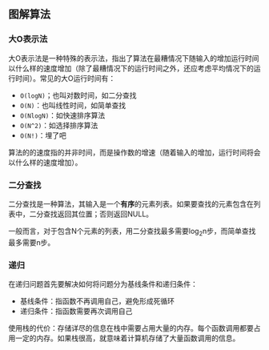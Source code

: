 图解算法
-------


### 大O表示法

大O表示法是一种特殊的表示法，指出了算法在最糟情况下随输入的增加运行时间以什么样的速度增加（除了最糟情况下的运行时间之外，还应考虑平均情况下的运行时间）。常见的大O运行时间有：
* `O(logN)`；也叫对数时间，如二分查找
* `O(N)`：也叫线性时间，如简单查找
* `O(NlogN)`：如快速排序算法
* `O(N^2)`：如选择排序算法
* `O(N!)`：埋了吧

算法的的速度指的并非时间，而是操作数的增速（随着输入的增加，运行时间将会以什么样的速度增加）。


### 二分查找

二分查找是一种算法，其输入是一个**有序**的元素列表。如果要查找的元素包含在列表中，二分查找返回其位置；否则返回NULL。

一般而言，对于包含N个元素的列表，用二分查找最多需要log<sub>2</sub>n步，而简单查找最多需要n步。


### 递归

在递归问题首先要解决如何将问题分为基线条件和递归条件：
 * 基线条件：指函数不再调用自己，避免形成死循环
 * 递归条件：指函数需要再次调用自己

使用栈的代价：存储详尽的信息在栈中需要占用大量的内存。每个函数调用都要占用一定的内存。如果栈很高，就意味着计算机存储了大量函数调用的信息。
